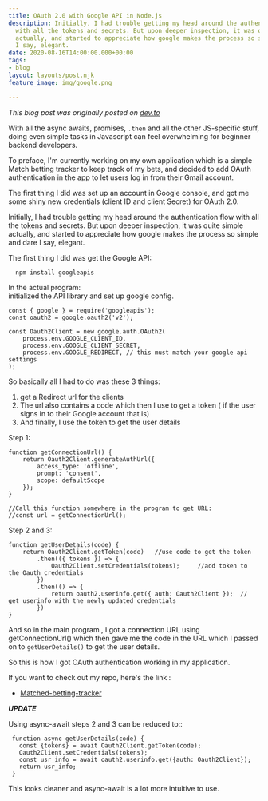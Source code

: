 ```yaml
---
title: OAuth 2.0 with Google API in Node.js
description: Initially, I had trouble getting my head around the authentication flow
  with all the tokens and secrets. But upon deeper inspection, it was quite simple
  actually, and started to appreciate how google makes the process so simple and dare
  I say, elegant.
date: 2020-08-16T14:00:00.000+00:00
tags:
- blog
layout: layouts/post.njk
feature_image: img/google.png

---
```

_This blog post was originally posted on_ [_dev.to_](dev.to)

With all the async awaits, promises, `.then` and all the other JS-specific stuff, doing even simple tasks in Javascript can feel overwhelming for beginner backend developers.

To preface, I'm currently working on my own application which is a simple Match betting tracker to keep track of my bets, and decided to add OAuth authentication in the app to let users log in from their Gmail account. 

The first thing I did was set up an account in Google console, and got me some shiny new credentials (client ID and client Secret) for OAuth 2.0.

Initially, I had trouble getting my head around the authentication flow with all the tokens and secrets. But upon deeper inspection, it was quite simple actually, and started to appreciate how google makes the process so simple and dare I say, elegant.

The first thing I did was get the Google API:

      npm install googleapis

In the actual program:  
initialized the API library and set up google config.

    const { google } = require('googleapis');
    const oauth2 = google.oauth2('v2');
    
    const Oauth2Client = new google.auth.OAuth2(
        process.env.GOOGLE_CLIENT_ID,
        process.env.GOOGLE_CLIENT_SECRET,
        process.env.GOOGLE_REDIRECT, // this must match your google api settings
    );

So basically all I had to do was these 3 things:

1. get a Redirect url for the clients
2. The url also contains a code which then I use to get a token ( if the user signs in to their Google account that is)
3. And finally, I use the token to get the user details

Step 1:

    function getConnectionUrl() {
        return Oauth2Client.generateAuthUrl({
            access_type: 'offline',
            prompt: 'consent',
            scope: defaultScope
        });
    }
    
    //Call this function somewhere in the program to get URL:
    //const url = getConnectionUrl();

Step 2 and 3:

    function getUserDetails(code) {
        return Oauth2Client.getToken(code)   //use code to get the token
            .then(({ tokens }) => {
                Oauth2Client.setCredentials(tokens);     //add token to the Oauth credentials
            })
            .then(() => {
                return oauth2.userinfo.get({ auth: Oauth2Client });  // get userinfo with the newly updated credentials
            })
    }

And so in the main program , I got a connection URL using getConnectionUrl() which then gave me the code in the URL which I passed on to `getUserDetails()` to get the user details.

So this is how I got OAuth authentication working in my application.

If you want to check out my repo, here's the link :

* [Matched-betting-tracker](https://github.com/nipeshkc7/matched-betting-tracker)

**_UPDATE_**

Using async-await steps 2 and 3 can be reduced to::

     function async getUserDetails(code) {
       const {tokens} = await Oauth2Client.getToken(code);
       Oauth2Client.setCredentials(tokens);
       const usr_info = await oauth2.userinfo.get({auth: Oauth2Client});
       return usr_info;
     } 

This looks cleaner and async-await is a lot more intuitive to use.